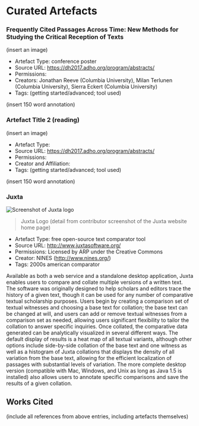 # Curated Artefacts

### Frequently Cited Passages Across Time: New Methods for Studying the Critical Reception of Texts
(insert an image)
* Artefact Type: conference poster
* Source URL: https://dh2017.adho.org/program/abstracts/
* Permissions:
* Creators: Jonathan Reeve (Columbia University), Milan Terlunen (Columbia University), Sierra Eckert (Columbia University)
* Tags: (getting started/advanced; tool used)

(insert 150 word annotation)

### Artefact Title 2 (reading)
(insert an image)
* Artefact Type:
* Source URL: https://dh2017.adho.org/program/abstracts/
* Permissions:
* Creator and Affiliation:
* Tags: (getting started/advanced; tool used)

(insert 150 word annotation)

### Juxta
![Screenshot of Juxta logo](https://user-images.githubusercontent.com/31863169/31359297-606dc73a-ad17-11e7-8963-43fcf3b6892b.jpg)
> Juxta Logo (detail from contributor screenshot of the Juxta website home page)
* Artefact Type: free open-source text comparator tool
* Source URL: http://www.juxtasoftware.org/
* Permissions: Licensed by ARP under the Creative Commons
* Creator: NINES (http://www.nines.org/)
* Tags: 2000s american comparator

Available as both a web service and a standalone desktop application, Juxta enables users to compare and collate multiple versions of a written text. The software was originally designed to help scholars and editors trace the history of a given text, though it can be used for any number of comparative textual scholarship purposes. Users begin by creating a comparison set of textual witnesses and choosing a base text for collation; the base text can be changed at will, and users can add or remove textual witnesses from a comparison set as needed, allowing users significant flexibility to tailor the collation to answer specific inquiries. Once collated, the comparative data generated can be analytically visualized in several different ways. The default display of results is a heat map of all textual variants, although other options include side-by-side collation of the base text and one witness as well as a histogram of Juxta collations that displays the density of all variation from the base text, allowing for the efficient localization of passages with substantial levels of variation. The more complete desktop version (compatible with Mac, Windows, and Unix as long as Java 1.5 is installed) also allows users to annotate specific comparisons and save the results of a given collation.

## Works Cited
(include all references from above entries, including artefacts themselves)
